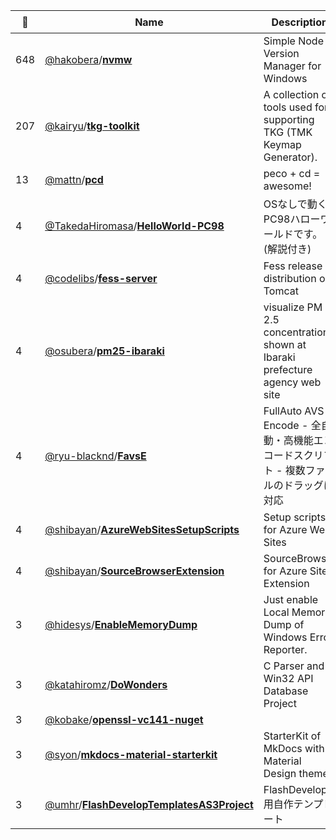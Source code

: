|:star2: | Name | Description | 🌍|
|---|---|---|---|
|648|[@hakobera](https://github.com/hakobera)/[**nvmw**](https://github.com/hakobera/nvmw)|Simple Node Version Manager for Windows||
|207|[@kairyu](https://github.com/kairyu)/[**tkg-toolkit**](https://github.com/kairyu/tkg-toolkit)|A collection of tools used for supporting TKG (TMK Keymap Generator).||
|13|[@mattn](https://github.com/mattn)/[**pcd**](https://github.com/mattn/pcd)|peco + cd = awesome!||
|4|[@TakedaHiromasa](https://github.com/TakedaHiromasa)/[**HelloWorld-PC98**](https://github.com/TakedaHiromasa/HelloWorld-PC98)|OSなしで動くPC98ハローワールドです。(解説付き)||
|4|[@codelibs](https://github.com/codelibs)/[**fess-server**](https://github.com/codelibs/fess-server)|Fess release distribution on Tomcat||
|4|[@osubera](https://github.com/osubera)/[**pm25-ibaraki**](https://github.com/osubera/pm25-ibaraki)|visualize PM 2.5 concentration shown at Ibaraki prefecture agency web site ||
|4|[@ryu-blacknd](https://github.com/ryu-blacknd)/[**FavsE**](https://github.com/ryu-blacknd/FavsE)|FullAuto AVS Encode - 全自動・高機能エンコードスクリプト - 複数ファイルのドラッグに対応|[:arrow_upper_right:](https://blacknd.com)|
|4|[@shibayan](https://github.com/shibayan)/[**AzureWebSitesSetupScripts**](https://github.com/shibayan/AzureWebSitesSetupScripts)|Setup scripts for Azure Web Sites||
|4|[@shibayan](https://github.com/shibayan)/[**SourceBrowserExtension**](https://github.com/shibayan/SourceBrowserExtension)|SourceBrowser for Azure Site Extension||
|3|[@hidesys](https://github.com/hidesys)/[**EnableMemoryDump**](https://github.com/hidesys/EnableMemoryDump)|Just enable Local Memory Dump of Windows Error Reporter.||
|3|[@katahiromz](https://github.com/katahiromz)/[**DoWonders**](https://github.com/katahiromz/DoWonders)|C Parser and Win32 API Database Project||
|3|[@kobake](https://github.com/kobake)/[**openssl-vc141-nuget**](https://github.com/kobake/openssl-vc141-nuget)|||
|3|[@syon](https://github.com/syon)/[**mkdocs-material-starterkit**](https://github.com/syon/mkdocs-material-starterkit)|StarterKit of MkDocs with Material Design theme|[:arrow_upper_right:](https://syon.github.io/mkdocs-material-starterkit/)|
|3|[@umhr](https://github.com/umhr)/[**FlashDevelopTemplatesAS3Project**](https://github.com/umhr/FlashDevelopTemplatesAS3Project)|FlashDevelop用自作テンプレート||

